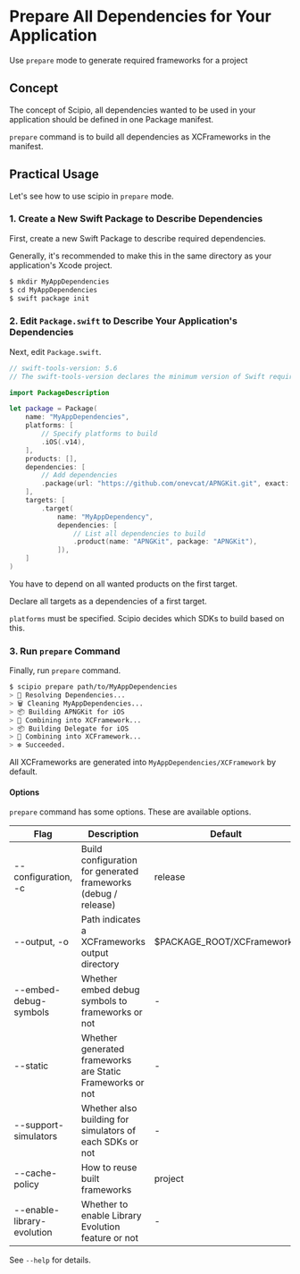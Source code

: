 # Prepare All Dependencies for Your Application

Use `prepare` mode to generate required frameworks for a project

## Concept

The concept of Scipio, all dependencies wanted to be used in your application should be defined in one Package manifest.

`prepare` command is to build all dependencies as XCFrameworks in the manifest.

## Practical Usage

Let's see how to use scipio in `prepare` mode.

### 1. Create a New Swift Package to Describe Dependencies

First, create a new Swift Package to describe required dependencies.

Generally, it's recommended to make this in the same directory as your application's Xcode project.

```bash
$ mkdir MyAppDependencies
$ cd MyAppDependencies
$ swift package init
```

### 2. Edit `Package.swift` to Describe Your Application's Dependencies

Next, edit `Package.swift`.

```swift
// swift-tools-version: 5.6
// The swift-tools-version declares the minimum version of Swift required to build this package.

import PackageDescription

let package = Package(
    name: "MyAppDependencies",
    platforms: [
        // Specify platforms to build
        .iOS(.v14),
    ],
    products: [],
    dependencies: [
        // Add dependencies
        .package(url: "https://github.com/onevcat/APNGKit.git", exact: "2.2.1"),
    ],
    targets: [
        .target(
            name: "MyAppDependency",
            dependencies: [
                // List all dependencies to build
                .product(name: "APNGKit", package: "APNGKit"),
            ]),
    ]
)

```

You have to depend on all wanted products on the first target.

Declare all targets as a dependencies of a first target.

`platforms` must be specified. Scipio decides which SDKs to build based on this.

### 3. Run `prepare` Command

Finally, run `prepare` command.

```bash
$ scipio prepare path/to/MyAppDependencies
> 🔁 Resolving Dependencies...
> 🗑️ Cleaning MyAppDependencies...
> 📦 Building APNGKit for iOS
> 🚀 Combining into XCFramework...
> 📦 Building Delegate for iOS
> 🚀 Combining into XCFramework...
> ❇️ Succeeded.
```

All XCFrameworks are generated into `MyAppDependencies/XCFramework` by default.

#### Options

`prepare` command has some options. These are available options.

|Flag|Description|Default|
|---------|------------|-----------|
|-\-configuration, -c|Build configuration for generated frameworks (debug / release)|release|
|-\-output, -o|Path indicates a XCFrameworks output directory|$PACKAGE_ROOT/XCFrameworks|
|-\-embed-debug-symbols|Whether embed debug symbols to frameworks or not|-|
|-\-static|Whether generated frameworks are Static Frameworks or not|-|
|-\-support-simulators|Whether also building for simulators of each SDKs or not|-|
|-\-cache-policy|How to reuse built frameworks|project|
|-\-enable-library-evolution|Whether to enable Library Evolution feature or not|-|


See `--help` for details.

